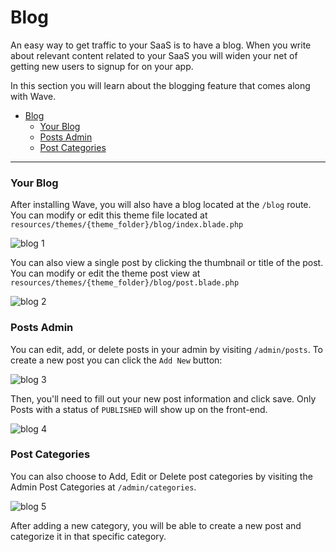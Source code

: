 # Blog

An easy way to get traffic to your SaaS is to have a blog. When you write about relevant content related to your SaaS you will widen your net of getting new users to signup for on your app.

In this section you will learn about the blogging feature that comes along with Wave.

- [Blog](#blog)
    - [Your Blog](#your-blog)
    - [Posts Admin](#posts-admin)
    - [Post Categories](#post-categories)

---

### Your Blog

After installing Wave, you will also have a blog located at the `/blog` route. You can modify or edit this theme file located at `resources/themes/{theme_folder}/blog/index.blade.php`

![blog 1](https://cdn.devdojo.com/images/april2021/blog-1.png)

You can also view a single post by clicking the thumbnail or title of the post. You can modify or edit the theme post view at `resources/themes/{theme_folder}/blog/post.blade.php`

![blog 2](https://cdn.devdojo.com/images/april2021/blog-2.png)

<a name="posts-admin"></a>
### Posts Admin

You can edit, add, or delete posts in your admin by visiting `/admin/posts`. To create a new post you can click the `Add New` button:

![blog 3](https://cdn.devdojo.com/images/april2021/blog-3.png)

Then, you'll need to fill out your new post information and click save. Only Posts with a status of `PUBLISHED` will show up on the front-end.

![blog 4](https://cdn.devdojo.com/images/april2021/blog-4.png)

<a name="posts-categories"></a>
### Post Categories

You can also choose to Add, Edit or Delete post categories by visiting the Admin Post Categories at `/admin/categories`.

![blog 5](https://cdn.devdojo.com/images/april2021/blog-5.png)

After adding a new category, you will be able to create a new post and categorize it in that specific category.
